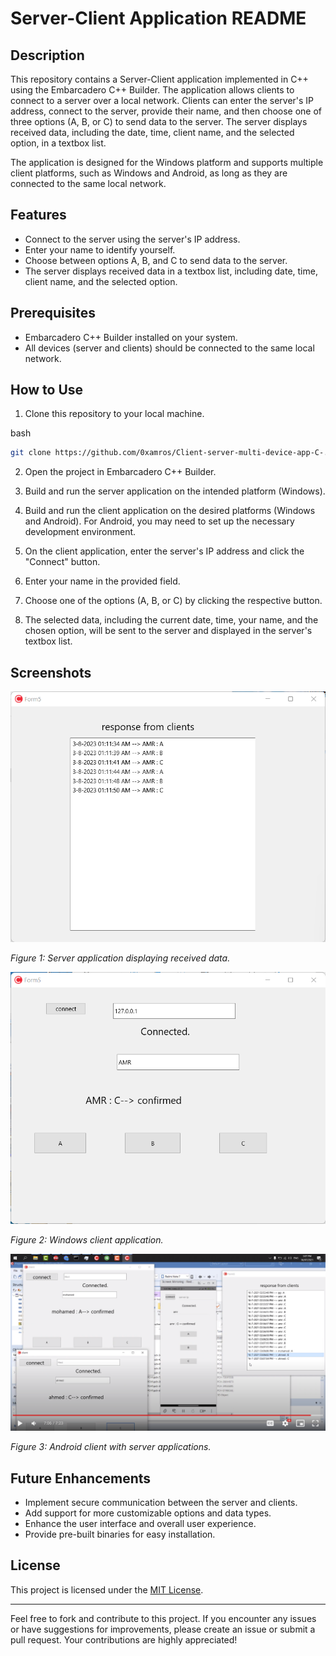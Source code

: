 Server-Client Application README
================================

Description
-----------

This repository contains a Server-Client application implemented in C++ using the Embarcadero C++ Builder. The application allows clients to connect to a server over a local network. Clients can enter the server's IP address, connect to the server, provide their name, and then choose one of three options (A, B, or C) to send data to the server. The server displays received data, including the date, time, client name, and the selected option, in a textbox list.

The application is designed for the Windows platform and supports multiple client platforms, such as Windows and Android, as long as they are connected to the same local network.

Features
--------

*   Connect to the server using the server's IP address.
*   Enter your name to identify yourself.
*   Choose between options A, B, and C to send data to the server.
*   The server displays received data in a textbox list, including date, time, client name, and the selected option.

Prerequisites
-------------

*   Embarcadero C++ Builder installed on your system.
*   All devices (server and clients) should be connected to the same local network.

How to Use
----------

1.  Clone this repository to your local machine.

bash

```bash
git clone https://github.com/0xamros/Client-server-multi-device-app-C-.git
```

2.  Open the project in Embarcadero C++ Builder.
    
3.  Build and run the server application on the intended platform (Windows).
    
4.  Build and run the client application on the desired platforms (Windows and Android). For Android, you may need to set up the necessary development environment.
    
5.  On the client application, enter the server's IP address and click the "Connect" button.
    
6.  Enter your name in the provided field.
    
7.  Choose one of the options (A, B, or C) by clicking the respective button.
    
8.  The selected data, including the current date, time, your name, and the chosen option, will be sent to the server and displayed in the server's textbox list.
    

Screenshots
-----------

![Server](https://github.com/0xamros/Client-server-multi-device-app-C-/blob/main/IMG/server.png)

_Figure 1: Server application displaying received data._


![Windows Client](https://raw.githubusercontent.com/0xamros/Client-server-multi-device-app-C-/main/IMG/client-win32.png)

_Figure 2: Windows client application._


![Android Client](https://github.com/0xamros/Client-server-multi-device-app-C-/blob/main/IMG/test.png)

_Figure 3: Android client with server applications._


Future Enhancements
-------------------

*   Implement secure communication between the server and clients.
*   Add support for more customizable options and data types.
*   Enhance the user interface and overall user experience.
*   Provide pre-built binaries for easy installation.

License
-------

This project is licensed under the [MIT License](LICENSE).

---

Feel free to fork and contribute to this project. If you encounter any issues or have suggestions for improvements, please create an issue or submit a pull request. Your contributions are highly appreciated!
